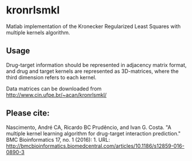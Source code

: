 # kronrlsmkl
Matlab implementation of the Kronecker Regularized Least Squares with multiple kernels algorithm.

## Usage
Drug-target information should be represented in adjacency matrix format, and drug and target kernels are represented as 3D-matrices, where the third dimension refers to each kernel.

Data matrices can be downloaded from http://www.cin.ufpe.br/~acan/kronrlsmkl/

## Please cite:
Nascimento, André CA, Ricardo BC Prudêncio, and Ivan G. Costa. "A multiple kernel learning algorithm for drug-target interaction prediction." BMC Bioinformatics 17, no. 1 (2016): 1. 
URL: <http://bmcbioinformatics.biomedcentral.com/articles/10.1186/s12859-016-0890-3>

